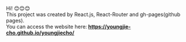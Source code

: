 Hi! 😊😊😊 <br/>
This project was created by React.js, React-Router and gh-pages(github pages). <br/>
You can access the website here:<b> https://youngjie-cho.github.io/youngjiecho/</b>
